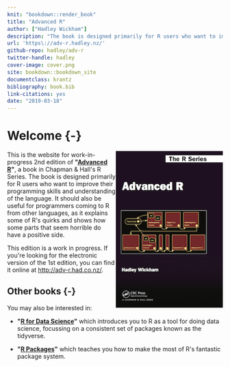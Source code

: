 ```yaml
---
knit: "bookdown::render_book"
title: "Advanced R"
author: ["Hadley Wickham"]
description: "The book is designed primarily for R users who want to improve their programming skills and understanding of the language.  It should also be useful for programmers coming to R from other languages, as it explains some of R's quirks and shows how some parts that seem horrible do have a positive side."
url: 'https\://adv-r.hadley.nz/'
github-repo: hadley/adv-r
twitter-handle: hadley
cover-image: cover.png
site: bookdown::bookdown_site
documentclass: krantz
bibliography: book.bib
link-citations: yes
date: "2019-03-18"
---
```


 

# Welcome {-}

<img src="cover.png" width="250" height="366" align="right" alt="Cover image" />

This is the website for work-in-progress 2nd edition of __"[Advanced R](http://amzn.com/1466586966?tag=devtools-20)"__, a book in Chapman & Hall's R Series. The book is designed primarily for R users who want to improve their programming skills and understanding of the language.  It should also be useful for programmers coming to R from other languages, as it explains some of R's quirks and shows how some parts that seem horrible do have a positive side.

This edition is a work in progress. If you're looking for the electronic version of the 1st edition, you can find it online at <http://adv-r.had.co.nz/>.

## Other books {-}

You may also be interested in:

* __"[R for Data Science](http://r4ds.had.co.nz/)"__ which introduces you to R 
  as a tool for doing data science, focussing on a consistent
  set of packages known as the tidyverse.

* __"[R Packages](http://r-pkgs.had.co.nz/)"__ which teaches you 
  how to make the most of R's fantastic package system.


